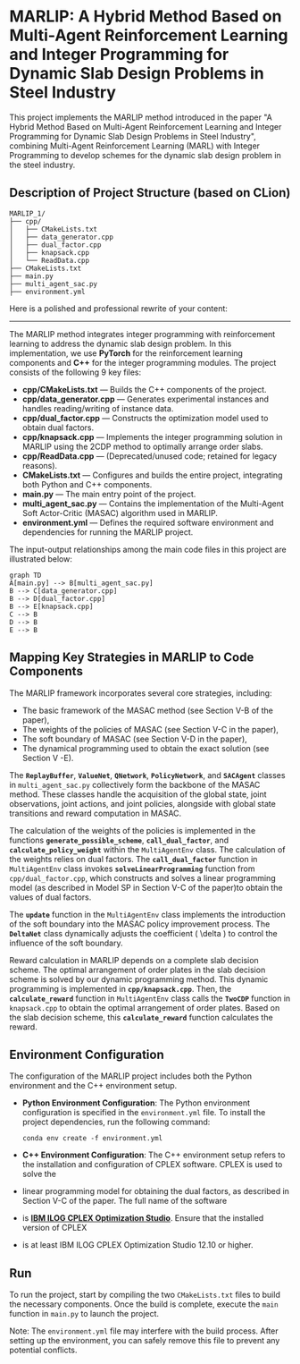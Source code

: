 # MARLIP: A Hybrid Method Based on Multi-Agent Reinforcement Learning and Integer Programming for Dynamic Slab Design Problems in Steel Industry

This project implements the MARLIP method introduced in the paper "A Hybrid Method Based on Multi-Agent Reinforcement Learning and Integer 
Programming for Dynamic Slab Design Problems in Steel Industry", combining Multi-Agent Reinforcement Learning (MARL) with Integer Programming 
to develop schemes for the dynamic slab design problem in the steel industry.


## Description of Project Structure (based on CLion)

```
MARLIP_1/
├── cpp/                           
│   ├── CMakeLists.txt             
│   ├── data_generator.cpp         
│   ├── dual_factor.cpp            
│   ├── knapsack.cpp               
│   └── ReadData.cpp               
├── CMakeLists.txt
├── main.py                    
├── multi_agent_sac.py         
├── environment.yml            
```

Here is a polished and professional rewrite of your content:

---

The MARLIP method integrates integer programming with reinforcement learning to address the dynamic slab design problem. In this implementation, 
we use **PyTorch** for the reinforcement learning components and **C++** for the integer programming modules. The project consists of the following 9 key files:

- **cpp/CMakeLists.txt** — Builds the C++ components of the project.
- **cpp/data_generator.cpp** — Generates experimental instances and handles reading/writing of instance data.
- **cpp/dual_factor.cpp** — Constructs the optimization model used to obtain dual factors.
- **cpp/knapsack.cpp** — Implements the integer programming solution in MARLIP using the 2CDP method to optimally arrange order slabs.
- **cpp/ReadData.cpp** — (Deprecated/unused code; retained for legacy reasons).
- **CMakeLists.txt** — Configures and builds the entire project, integrating both Python and C++ components.
- **main.py** — The main entry point of the project.
- **multi_agent_sac.py** — Contains the implementation of the Multi-Agent Soft Actor-Critic (MASAC) algorithm used in MARLIP.
- **environment.yml** — Defines the required software environment and dependencies for running the MARLIP project.


The input-output relationships among the main code files in this project are illustrated below:

```mermaid
graph TD
A[main.py] --> B[multi_agent_sac.py]
B --> C[data_generator.cpp]
B --> D[dual_factor.cpp]
B --> E[knapsack.cpp]
C --> B
D --> B
E --> B
```


## Mapping Key Strategies in MARLIP to Code Components

The MARLIP framework incorporates several core strategies, including:

- The basic framework of the MASAC method (see Section V-B of the paper),
- The weights of the policies of MASAC (see Section V-C in the paper),
- The soft boundary of MASAC (see Section V-D in the paper),
- The dynamical programming used to obtain the exact solution (see Section V -E).


The **`ReplayBuffer`**, **`ValueNet`**, **`QNetwork`**, **`PolicyNetwork`**, and **`SACAgent`** classes in `multi_agent_sac.py` collectively form 
the backbone of the MASAC method. These classes handle the acquisition of the global state, joint observations, joint actions, and joint policies, 
alongside with global state transitions and reward computation in MASAC.


The calculation of the weights of the policies is implemented in the functions **`generate_possible_scheme`**, **`call_dual_factor`**, 
and **`calculate_policy_weight`** within the `MultiAgentEnv` class. The calculation of the weights relies on dual factors. The **`call_dual_factor`** function 
in `MultiAgentEnv` class invokes **`solveLinearProgramming`** function from `cpp/dual_factor.cpp`, which constructs and solves a linear programming model 
(as described in Model SP in Section V-C of the paper)to obtain the values of dual factors.


The **`update`** function in the `MultiAgentEnv` class implements the introduction of the soft boundary into the MASAC policy improvement process. 
The **`DeltaNet`** class dynamically adjusts the coefficient \( \delta \) to control the influence of the soft boundary.


Reward calculation in MARLIP depends on a complete slab decision scheme. The optimal arrangement of order plates in the slab decision scheme is solved 
by our dynamic programming method. This dynamic programming is implemented in **`cpp/knapsack.cpp`**. Then, the **`calculate_reward`** function 
in `MultiAgentEnv` class calls the **`TwoCDP`** function in `knapsack.cpp` to obtain the optimal arrangement of order plates. Based on the slab decision 
scheme, this **`calculate_reward`** function calculates the reward.




## Environment Configuration

The configuration of the MARLIP project includes both the Python environment and the C++ environment setup.

- **Python Environment Configuration**: The Python environment configuration is specified in the `environment.yml` file. To install the project dependencies, run the following command:
  ```
  conda env create -f environment.yml
  ```

- **C++ Environment Configuration**: The C++ environment setup refers to the installation and configuration of CPLEX software. CPLEX is used to solve the 
- linear programming model for obtaining the dual factors, as described in Section V-C of the paper. The full name of the software 
- is [**IBM ILOG CPLEX Optimization Studio**](https://www.ibm.com/cn-zh/products/ilog-cplex-optimization-studio). Ensure that the installed version of CPLEX 
- is at least IBM ILOG CPLEX Optimization Studio 12.10 or higher.


## Run

To run the project, start by compiling the two `CMakeLists.txt` files to build the necessary components. 
Once the build is complete, execute the `main` function in `main.py` to launch the project.

Note: The `environment.yml` file may interfere with the build process. After setting up the environment, 
you can safely remove this file to prevent any potential conflicts.
